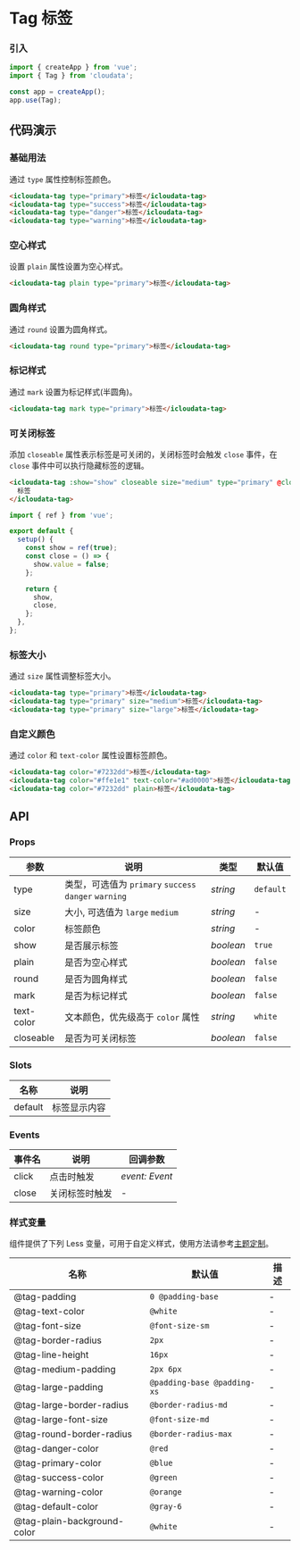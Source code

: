 # Tag 标签

### 引入

```js
import { createApp } from 'vue';
import { Tag } from 'cloudata';

const app = createApp();
app.use(Tag);
```

## 代码演示

### 基础用法

通过 `type` 属性控制标签颜色。

```html
<icloudata-tag type="primary">标签</icloudata-tag>
<icloudata-tag type="success">标签</icloudata-tag>
<icloudata-tag type="danger">标签</icloudata-tag>
<icloudata-tag type="warning">标签</icloudata-tag>
```

### 空心样式

设置 `plain` 属性设置为空心样式。

```html
<icloudata-tag plain type="primary">标签</icloudata-tag>
```

### 圆角样式

通过 `round` 设置为圆角样式。

```html
<icloudata-tag round type="primary">标签</icloudata-tag>
```

### 标记样式

通过 `mark` 设置为标记样式(半圆角)。

```html
<icloudata-tag mark type="primary">标签</icloudata-tag>
```

### 可关闭标签

添加 `closeable` 属性表示标签是可关闭的，关闭标签时会触发 `close` 事件，在 `close` 事件中可以执行隐藏标签的逻辑。

```html
<icloudata-tag :show="show" closeable size="medium" type="primary" @close="close">
  标签
</icloudata-tag>
```

```js
import { ref } from 'vue';

export default {
  setup() {
    const show = ref(true);
    const close = () => {
      show.value = false;
    };

    return {
      show,
      close,
    };
  },
};
```

### 标签大小

通过 `size` 属性调整标签大小。

```html
<icloudata-tag type="primary">标签</icloudata-tag>
<icloudata-tag type="primary" size="medium">标签</icloudata-tag>
<icloudata-tag type="primary" size="large">标签</icloudata-tag>
```

### 自定义颜色

通过 `color` 和 `text-color` 属性设置标签颜色。

```html
<icloudata-tag color="#7232dd">标签</icloudata-tag>
<icloudata-tag color="#ffe1e1" text-color="#ad0000">标签</icloudata-tag>
<icloudata-tag color="#7232dd" plain>标签</icloudata-tag>
```

## API

### Props

| 参数 | 说明 | 类型 | 默认值 |
| --- | --- | --- | --- |
| type | 类型，可选值为 `primary` `success` `danger` `warning` | _string_ | `default` |
| size | 大小, 可选值为 `large` `medium` | _string_ | - |
| color | 标签颜色 | _string_ | - |
| show | 是否展示标签 | _boolean_ | `true` |
| plain | 是否为空心样式 | _boolean_ | `false` |
| round | 是否为圆角样式 | _boolean_ | `false` |
| mark | 是否为标记样式 | _boolean_ | `false` |
| text-color | 文本颜色，优先级高于 `color` 属性 | _string_ | `white` |
| closeable | 是否为可关闭标签 | _boolean_ | `false` |

### Slots

| 名称    | 说明         |
| ------- | ------------ |
| default | 标签显示内容 |

### Events

| 事件名 | 说明           | 回调参数       |
| ------ | -------------- | -------------- |
| click  | 点击时触发     | _event: Event_ |
| close  | 关闭标签时触发 | -              |

### 样式变量

组件提供了下列 Less 变量，可用于自定义样式，使用方法请参考[主题定制](#/zh-CN/theme)。

| 名称                        | 默认值                      | 描述 |
| --------------------------- | --------------------------- | ---- |
| @tag-padding                | `0 @padding-base`           | -    |
| @tag-text-color             | `@white`                    | -    |
| @tag-font-size              | `@font-size-sm`             | -    |
| @tag-border-radius          | `2px`                       | -    |
| @tag-line-height            | `16px`                      | -    |
| @tag-medium-padding         | `2px 6px`                   | -    |
| @tag-large-padding          | `@padding-base @padding-xs` | -    |
| @tag-large-border-radius    | `@border-radius-md`         | -    |
| @tag-large-font-size        | `@font-size-md`             | -    |
| @tag-round-border-radius    | `@border-radius-max`        | -    |
| @tag-danger-color           | `@red`                      | -    |
| @tag-primary-color          | `@blue`                     | -    |
| @tag-success-color          | `@green`                    | -    |
| @tag-warning-color          | `@orange`                   | -    |
| @tag-default-color          | `@gray-6`                   | -    |
| @tag-plain-background-color | `@white`                    | -    |
